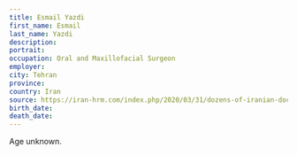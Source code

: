 ```yaml
---
title: Esmail Yazdi
first_name: Esmail
last_name: Yazdi
description: 
portrait: 
occupation: Oral and Maxillofacial Surgeon
employer: 
city: Tehran
province: 
country: Iran
source: https://iran-hrm.com/index.php/2020/03/31/dozens-of-iranian-doctors-died-during-irans-coronavirus-crisis/
birth_date: 
death_date: 
---
```


Age unknown.